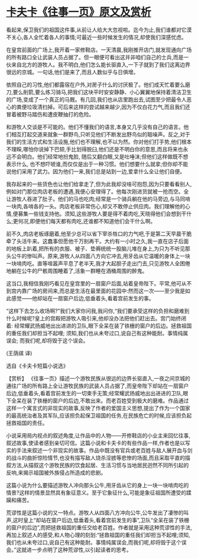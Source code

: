 # [卡夫卡《往事一页》原文及赏析](https://www.vrrw.net/wx/15571.html)

看起来,保卫我们的祖国这件事,从前让人给大大忽视啦。迄今为止,我们谁都对它漠不关心,各人全忙着各人的事情;可最近一些时候发生的情况,却使我们深感忧虑。

在皇宫前面的广场上,我开着一家修鞋店。一天清晨,我刚推开店门,就发现通向广场的所有路口全让武装人员占据了。但一眼便可看出这并非咱们自己的士兵,而是一伙来自北方的游牧人。我不明白,他们怎么能长驱直入,一下子就到了我们这离边界很远的京城。一句话,他们是来了,而且人数似乎与日俱增。

依照自己的习性,他们都露宿在户外,对房子什么的讨厌极了。他们成天忙着要么磨刀,要么削箭,要么练习骑马,把我们这块平时安安静静、小心翼翼地保持着清洁卫生的广场,变成了一个真正的马厩。有几回,我们也从店里跑出去,试图至少把最令人恶心的粪便垃圾清扫掉。可后来这样的尝试越来越少,因为不仅白花力气,而且我们还冒着被野马踏伤和遭皮鞭抽打的危险。

和游牧人交谈是不可能的。他们不懂我们的语言,本身又几乎没有自己的语言。他们相互打起交道来就象一群野鸟,只听见他们不断发出野鸟似的聒噪声。反之,对于我们的生活方式和生活设施,他们也不理解,也不以为然。你对他们打手势,他们根本不理睬,哪怕你说掉下巴颏,手比划得脱臼,他们还是不明白你的意思,而且将来也永远不会明白。他们经常地扮鬼脸, 随后又翻白眼,又是吐唾沫;但他们这样做既不想表示什么, 也不想吓唬谁,而仅仅是出于一种习惯。他们想要什么就拿;但你却不能说他们采用了武力。因为他们一来,我们总是站到一边,爱拿什么全让他们自便。

我存起来的一些货色也让他们给拿走了,但为此我却没啥可抱怨,因为只要看看别人,例如对门那位肉店老板的遭遇,我便心安理得了。他每次刚进货就被一抢而空。全让游牧人吞进了肚子。他们的马也吃肉;经常是一个骑兵躺在他的马旁边,与马同啃一块肉,各啃各的一头。肉店老板非常伤心,却又不敢停止供应肉。我们理解他的心情,便募集一些钱支持他。须知,这些游牧人要是得不着肉吃,天晓得他们会想到干什么;更何况,即便他们每天都有肉吃,还谁都不知道他们会干什么啊。

前不久,肉店老板琢磨着,他至少总可以省下宰杀牲口的力气吧,于是第二天早晨干脆牵了头活牛来。这蠢事但愿他千万别再干。大约有一小时之久,我一直在店子后面的地板上趴着,把所有的衣服、被子、垫褥统统一股脑儿堆在身上,为只为不听见那头公牛的惨叫声。原来,游牧人从四面八方向它冲去,用牙齿从它温暖的身体上一块一块啃肉吃。直等喧嚣声平息了老半天,我才大起胆子走出门去,只见游牧人全困倦地躺在公牛的尸骸周围睡着了,活象一群睡在酒桶周围的醉鬼。

这当口,我相信我刚巧看见在皇宫里的一扇窗户后面,站着皇帝陛下。平常,他可从不到宫内靠广场的房间来,而总是生活在最里面的花园中:然而这一次——至少我是如此感觉——他却站在一扇窗户后边,低垂着头,看着宫前发生的事。

“这样下去怎么收场啊?”我们大家你问我,我问你,“我们要承受这样的负担和磨难到什么时候呢?皇上的宫殿把游牧人吸引来,他却没办法把他们赶出去。宫门始终闭着: 经常耀武扬威地出出进进的卫队,眼下全呆在装了铁栅的窗户的后边。拯救祖国的重任我们却担当不起哩; 须知,我们也从未夸过口,说自己有这种能耐。事情纯属误会; 而我们呢,却将毁于这个误会。

(王荫祺 译)

选自《卡夫卡短篇小说选》



【赏析】 《往事一页》描述一个游牧民族从很远的边界长驱直入,一夜之间京城的通往广场的所有路上全让游牧民族的武装人员占据了,而皇帝陛下却站在一扇窗户后边,低垂着头,看着宫前发生的一切束手无策;经常耀武扬威地出出进进的卫队,眼下全呆在装了铁栅的窗户的后边,不敢出来。而老百姓受到极大的磨难。作品通过这样一个寓言式的非现实的故事,反映了作者的爱国主义思想,提出了作为一个国家的最高统治者及其军队,应该担负起保卫祖国的任务,在民族危亡的时候,应该担负起拯救祖国的责任。

小说采用局内视点的叙述角度,让作品中的人物——开修鞋店的小业主来回忆往事,叙述故事,使读者感到亲切可信。这篇小说和卡夫卡的有些作品一样,作者也是以写实的手法来叙述一个非现实的故事。作品中既没有官兵或老百姓与敌人展开血与剑的战斗的曲折惊险情节,也没有描写敌人烧杀淫掳等悲惨的场面,而且采取平直的描叙方法,从描叙这个游牧民族的饮食起居、生活习惯与当地居民迥然不同所引起的反响,来揭示祖国被外族侵占所造成的悲剧。

这篇小说为什么要描述游牧人冲向那头公牛,用牙齿从它的身上一块一块啃肉吃的情景?这样的情景显然具有象征意义。至于它象征什么,可能是象征祖国所遭受的蹂躏和痛苦。

荒谬性是这篇小说的又一特点。游牧人从四面八方冲向公牛,公牛发出了凄惨的叫声,这时皇上“却站在窗户后边,低垂着头,看着宫前发生的事”,卫队“全呆在装了铁栅的窗户的后边”,而把拯救祖国的重任交给老百姓。作者就是采用这种荒谬性的手法,再加上叙述人的感受,和人物心理的刻划:“拯救祖国的重任我们却担当不起哩;须知,我们也从未夸过口,说自己有这种能耐。事情纯属误会,而我们呢,却将毁于这个误会。”这就进一步点明了这种荒谬性,以引起读者的思考。

